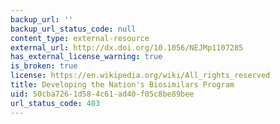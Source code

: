 ```yaml
---
backup_url: ''
backup_url_status_code: null
content_type: external-resource
external_url: http://dx.doi.org/10.1056/NEJMp1107285
has_external_license_warning: true
is_broken: true
license: https://en.wikipedia.org/wiki/All_rights_reserved
title: Developing the Nation's Biosimilars Program
uid: 50cba726-1d58-4c61-ad40-f05c8be89bee
url_status_code: 403
---
```

